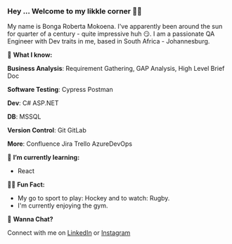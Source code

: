### Hey ... Welcome to my likkle corner 👩‍💻
My name is Bonga Roberta Mokoena. I've apparently been around the sun for quarter of a century - quite impressive huh 😏.
I am a passionate QA Engineer with Dev traits in me, based in South Africa - Johannesburg. 

🤔 **What I know:**

**Business Analysis**: Requirement Gathering, GAP Analysis, High Level Brief Doc

**Software Testing**: Cypress Postman

**Dev**: C# ASP.NET

**DB**: MSSQL

**Version Control**: Git GitLab

**More**: Confluence Jira Trello AzureDevOps

🌱 **I’m currently learning:** 
- React

🤸‍♀️ **Fun Fact:**
- My go to sport to play: Hockey and to watch: Rugby.
- I'm currently enjoying the gym.

🎤 **Wanna Chat?**

Connect with me on [LinkedIn](https://www.linkedin.com/in/bonga-roberta-mokoena-89b071158/) or [Instagram](https://www.instagram.com/mokoena_rawberta/)

<!--

**BongaRoberta/BongaRoberta** is a ✨ _special_ ✨ repository because its `README.md` (this file) appears on your GitHub profile.

Here are some ideas to get you started:

- 🔭 I’m currently working on ...
- 
- 👯 I’m looking to collaborate on ...
- 🤔 I’m looking for help with ...
- 💬 Ask me about ...
- 📫 How to reach me: ...
- 😄 Pronouns: ...
- ⚡ Fun fact: ...
- 🔜
-->
